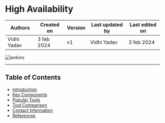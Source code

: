 # High Availability 

|   Authors        |  Created on   |  Version   | Last updated by | Last edited on |
| -----------------| --------------| -----------|---------------- | -------------- |
| Vidhi Yadav      | 3 feb 2024   |     v1     | Vidhi Yadav     | 3 feb 2024    |

![jenkins](https://github.com/avengers-p7/Documentation/assets/156056349/02f9325e-61e8-4fc8-a4cc-762e9f59e237)

***
## Table of Contents
+ [Introduction](#Introduction)
+ [Key Components](#key-points)
+ [Popular Tools](#popular-tools)
+ [Tool Comparison](#tool-comparison)
+ [Contact Information](#contact-information)
+ [References](#references)



